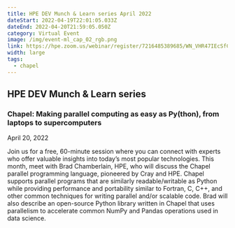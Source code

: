 ```yaml
---
title: HPE DEV Munch & Learn series April 2022
dateStart: 2022-04-19T22:01:05.033Z
dateEnd: 2022-04-20T21:59:05.050Z
category: Virtual Event
image: /img/event-ml_cap_02_rgb.png
link: https://hpe.zoom.us/webinar/register/7216485389685/WN_VHR47IEcSfCzVizUJX3R4w
width: large
tags:
  - chapel
---
```

## HPE DEV Munch & Learn series

### Chapel: Making parallel computing as easy as Py(thon), from laptops to supercomputers

April 20, 2022

Join us for a free, 60-minute session where you can connect with experts who offer valuable insights into today’s most popular technologies. This month, meet with Brad Chamberlain, HPE, who will discuss the Chapel parallel programming language, pioneered by Cray and HPE. Chapel supports parallel programs that are similarly readable/writable as Python while providing performance and portability similar to Fortran, C, C++, and other common techniques for writing parallel and/or scalable code. Brad will also describe an open-source Python library written in Chapel that uses parallelism to accelerate common NumPy and Pandas operations used in data science.
